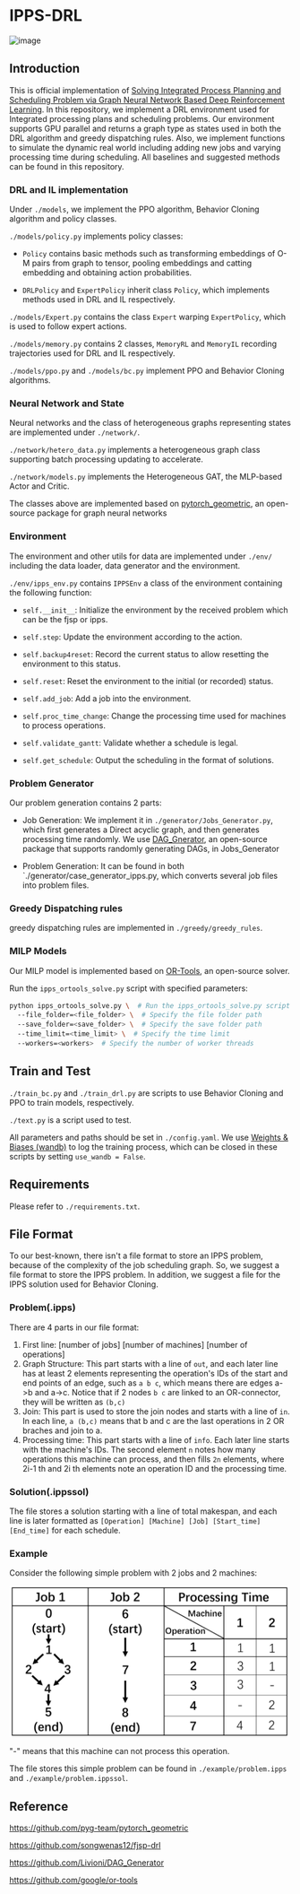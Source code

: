 # IPPS-DRL
![image](https://github.com/user-attachments/assets/af059719-088d-436c-ae32-34ae7b905fab)

## Introduction

This is official implementation of [Solving Integrated Process Planning and Scheduling Problem via Graph Neural Network Based Deep Reinforcement Learning](https://arxiv.org/abs/2409.00968). In this repository, we implement a DRL environment used for Integrated processing plans and scheduling problems. Our environment supports GPU parallel and returns a graph type as states used in both the DRL algorithm and greedy dispatching rules. Also, we implement functions to simulate the dynamic real world including adding new jobs and varying processing time during scheduling. All baselines and suggested methods can be found in this repository.

### DRL and IL implementation

Under `./models`, we implement the PPO algorithm, Behavior Cloning algorithm and policy classes.

`./models/policy.py` implements policy classes:

- `Policy` contains basic methods such as transforming embeddings of O-M pairs from graph to tensor, pooling embeddings and catting embedding and obtaining action probabilities.
  
- `DRLPolicy` and `ExpertPolicy` inherit class `Policy`, which implements methods used in DRL and IL respectively.

`./models/Expert.py` contains the class `Expert` warping `ExpertPolicy`, which is used to follow expert actions.

`./models/memory.py` contains 2 classes, `MemoryRL` and `MemoryIL` recording trajectories used for DRL and IL respectively.

`./models/ppo.py` and `./models/bc.py` implement PPO and Behavior Cloning algorithms.

### Neural Network and State

Neural networks and the class of heterogeneous graphs representing states are implemented under `./network/`.

`./network/hetero_data.py` implements a heterogeneous graph class supporting batch processing updating to accelerate.

`./network/models.py` implements the Heterogeneous GAT, the MLP-based Actor and Critic.

The classes above are implemented based on [pytorch_geometric]([PyG](https://github.com/pyg-team/pytorch_geometric)), an open-source package for graph neural networks

### Environment

The environment and other utils for data are implemented under `./env/` including the data loader, data generator and the environment.

`./env/ipps_env.py` contains `IPPSEnv` a class of the environment containing the following function:

- `self.__init__`: Initialize the environment by the received problem which can be the fjsp or ipps.

- `self.step`: Update the environment according to the action.

- `self.backup4reset`: Record the current status to allow resetting the environment to this status.

- `self.reset`: Reset the environment to the initial (or recorded) status.

- `self.add_job`: Add a job into the environment.

- `self.proc_time_change`: Change the processing time used for machines to process operations.

- `self.validate_gantt`: Validate whether a schedule is legal.

- `self.get_schedule`: Output the scheduling in the format of solutions.

### Problem Generator

Our problem generation contains 2 parts:

- Job Generation: We implement it in `./generator/Jobs_Generator.py`, which first generates a Direct acyclic graph, and then generates processing time randomly. We use [DAG_Gnerator](https://github.com/Livioni/DAG_Generator), an open-source package that supports randomly generating DAGs, in Jobs_Generator
  
- Problem Generation: It can be found in both `./generator/case_generator_ipps.py, which converts several job files into problem files.

### Greedy Dispatching rules

greedy dispatching rules are implemented in `./greedy/greedy_rules`.

### MILP Models

Our MILP model is implemented based on [OR-Tools](https://github.com/google/or-tools), an open-source solver.

Run the `ipps_ortools_solve.py` script with specified parameters:

```bash
python ipps_ortools_solve.py \  # Run the ipps_ortools_solve.py script
  --file_folder=<file_folder> \  # Specify the file folder path
  --save_folder=<save_folder> \  # Specify the save folder path
  --time_limit=<time_limit> \  # Specify the time limit
  --workers=<workers>  # Specify the number of worker threads
```

## Train and Test

`./train_bc.py` and `./train_drl.py` are scripts to use Behavior Cloning and PPO to train models, respectively.

`./text.py` is a script used to test.

All parameters and paths should be set in `./config.yaml`. We use [Weights & Biases (wandb)](https://wandb.ai/) to log the training process, which can be closed in these scripts by setting `use_wandb = False`.

## Requirements

Please refer to `./requirements.txt`.

## File Format

To our best-known, there isn't a file format to store an IPPS problem, because of the complexity of the job scheduling graph. So, we suggest a file format to store the IPPS problem. In addition, we suggest a file for the IPPS solution used for Behavior Cloning.

### Problem(.ipps)

There are 4 parts in our file format:

1. First line: [number of jobs] [number of machines] [number of operations]
2. Graph Structure: This part starts with a line of `out`, and each later line has at least 2 elements representing the operation's IDs of the start and end points of an edge, such as `a b c`, which means there are edges a->b and a->c. Notice that if 2 nodes `b c` are linked to an OR-connector, they will be written as `(b,c)`
3. Join: This part is used to store the join nodes and starts with a line of `in`. In each line, `a (b,c)` means that b and c are the last operations in 2 OR braches and join to a.
4. Processing time: This part starts with a line of `info`. Each later line starts with the machine's IDs. The second element `n` notes how many operations this machine can process, and then fills `2n` elements, where 2i-1 th and 2i th elements note an operation ID and the processing time.

### Solution(.ippssol)

The file stores a solution starting with a line of total makespan, and each line is later formatted as `[Operation] [Machine] [Job] [Start_time] [End_time]` for each schedule.

### Example

Consider the following simple problem with 2 jobs and 2 machines:

<img src="example/pic/job.png" alt="Job Image" width="500" height="270">

"-" means that this machine can not process this operation.

The file stores this simple problem can be found in  `./example/problem.ipps` and `./example/problem.ippssol`.

## Reference

https://github.com/pyg-team/pytorch_geometric

https://github.com/songwenas12/fjsp-drl

https://github.com/Livioni/DAG_Generator

https://github.com/google/or-tools
